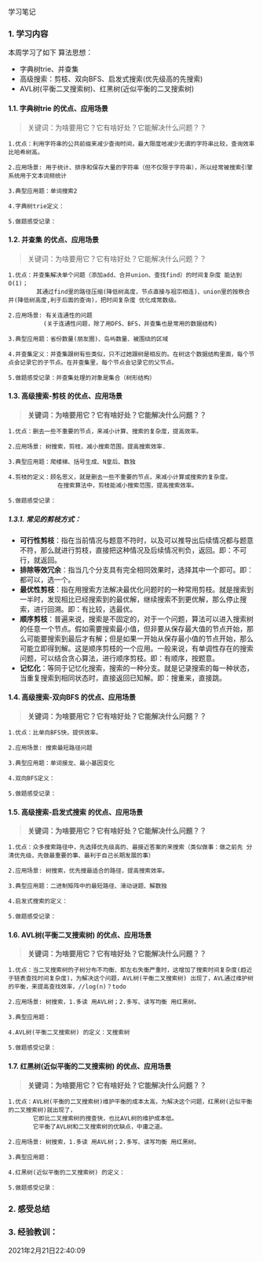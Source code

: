 学习笔记

### 1. 学习内容

本周学习了如下 算法思想：

- 字典树trie、并查集
- 高级搜索：剪枝、双向BFS、启发式搜索(优先级高的先搜索)
- AVL树(平衡二叉搜索树)、红黑树(近似平衡的二叉搜索树)

#### 1.1. 字典树trie 的优点、应用场景

> 关键词：为啥要用它？它有啥好处？它能解决什么问题？？

```
1.优点：利用字符串的公共前缀来减少查询时间，最大限度地减少无谓的字符串比较，查询效率比哈希树高。

2.应用场景: 用于统计、排序和保存大量的字符串（但不仅限于字符串），所以经常被搜索引擎系统用于文本词频统计

3.典型应用题：单词搜索2

4.字典树trie定义：

5.做题感受记录：
```



#### 1.2. 并查集 的优点、应用场景

> 关键词：为啥要用它？它有啥好处？它能解决什么问题？？

```
1.优点：并查集解决单个问题（添加add、合并union、查找find）的时间复杂度 能达到O(1)；
		其通过find里的路径压缩(降低树高度，节点直接与祖宗相连)、union里的按秩合并(降低树高度,利于后面的查询)，把时间复杂度 优化成常数级。

2.应用场景: 有关连通性的问题 
		  (关于连通性问题，除了用DFS、BFS，并查集也是常用的数据结构)

3.典型应用题：省份数量(朋友圈)、岛屿数量、被围绕的区域

4.并查集定义：并查集跟树有些类似，只不过她跟树是相反的。在树这个数据结构里面，每个节点会记录它的子节点。在并查集里，每个节点会记录它的父节点。

5.做题感受记录：并查集处理的对象是集合（树形结构）
```



#### 1.3. 高级搜索-剪枝 的优点、应用场景

> **关键词：为啥要用它？它有啥好处？它能解决什么问题？？**

```
1.优点：删去一些不重要的节点，来减小计算、搜索的复杂度，提高效率。

2.应用场景: 树搜索，剪枝，减小搜索范围，提高搜索效率.

3.典型应用题：爬楼梯、括号生成、N皇后、数独

4.剪枝的定义：顾名思义，就是删去一些不重要的节点，来减小计算或搜索的复杂度。
			  在搜索算法中，剪枝能减小搜索范围，提高搜索效率。

5.做题感受记录：
```



##### 1.3.1. 常见的剪枝方式：

- **可行性剪枝**：指在当前情况与题意不符时，以及可以推导出后续情况都与题意不符，那么就进行剪枝，直接把这种情况及后续情况判负，返回。即：不可行，就返回。
- **排除等效冗余**：指当几个分支具有完全相同效果时，选择其中一个即可。即：都可以，选一个。
- **最优性剪枝**：指在用搜索方法解决最优化问题时的一种常用剪枝。就是搜索到一半时，发现相比已经搜索到的最优解，继续搜索不到更优解，那么停止搜索，进行回溯。即：有比较，选最优。
- **顺序剪枝**：普遍来说，搜索是不固定的，对于一个问题，算法可以进入搜索树的任意一个节点。假如需要搜索最小值，但非要从保存最大值的节点开始，那么可能要搜索到最后才有解；但是如果一开始从保存最小值的节点开始，那么可能立即得到解。这是顺序剪枝的一个应用。一般来说，有单调性存在的搜索问题，可以结合贪心算法，进行顺序剪枝。即：有顺序，按题意。
- **记忆化**：等同于记忆化搜索，搜索的一种分支。就是记录搜索的每一种状态，当重复搜索到相同状态时，直接返回已知解。即：搜重来，直接跳。





#### 1.4. 高级搜索-双向BFS 的优点、应用场景

> **关键词：为啥要用它？它有啥好处？它能解决什么问题？？**

```
1.优点：比单向BFS快，提供效率。

2.应用场景: 搜索最短路径问题

3.典型应用题：单词接龙、最小基因变化

4.双向BFS定义：

5.做题感受记录：
```



#### 1.5. 高级搜索-启发式搜索 的优点、应用场景

> **关键词：为啥要用它？它有啥好处？它能解决什么问题？？**

```
1.优点：众多搜索路径中，先选择优先级高的、最接近答案的来搜索（类似做事：做之前先 分清优先级，先做最重要的事、最利于自己长期发展的事）

2.应用场景: 树搜索，优先搜最适合的路径，提高搜索效率。

3.典型应用题：二进制矩阵中的最短路径、滑动谜题、解数独

4.启发式搜索的定义：

5.做题感受记录：
```



#### 1.6. AVL树(平衡二叉搜索树) 的优点、应用场景

> **关键词：为啥要用它？它有啥好处？它能解决什么问题？？**

```
1.优点：当二叉搜索树的子树分布不均衡、即左右失衡严重时，这增加了搜索时间复杂度(趋近于链表查找时间复杂度)，为解决这个问题，AVL树(平衡二叉搜索树) 出现了，AVL通过维护树的平衡，来提高查找效率，//log(n)？todo

2.应用场景: 树搜索，1.多读 用AVL树；2.多写、读写均衡 用红黑树。

3.典型应用题：

4.AVL树(平衡二叉搜索树) 的定义：叉搜索树

5.做题感受记录：
```



#### 1.7. 红黑树(近似平衡的二叉搜索树) 的优点、应用场景

> **关键词：为啥要用它？它有啥好处？它能解决什么问题？？**

```
1.优点：AVL树(平衡的二叉搜索树)维护平衡的成本太高，为解决这个问题，红黑树(近似平衡的二叉搜索树)就出现了，
	   它即比二叉搜索树的搜查快，也比AVL树的维护成本低。
	   它平衡了AVL树和二叉搜索树的优缺点，中庸之道。

2.应用场景: 树搜索，1.多读 用AVL树；2.多写、读写均衡 用红黑树。

3.典型应用题：

4.红黑树(近似平衡的二叉搜索树) 的定义：

5.做题感受记录：
```



### 2. 感受总结





### 3. 经验教训：







2021年2月21日22:40:09


